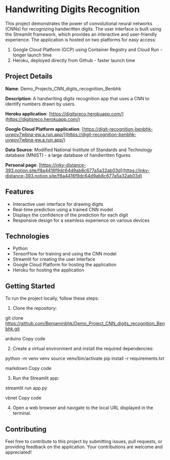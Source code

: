 # Handwriting Digits Recognition

This project demonstrates the power of convolutional neural networks (CNNs) for recognizing handwritten digits. The user interface is built using the Streamlit framework, which provides an interactive and user-friendly experience. The application is hosted on two platforms for easy access:

1. Google Cloud Platform (GCP) using Container Registry and Cloud Run - longer launch time
2. Heroku, deployed directly from Github - faster launch time

## Project Details

**Name**: Demo_Projects_CNN_digits_recognition_Benbhk

**Description**: A handwriting digits recognition app that uses a CNN to identify numbers drawn by users.

**Heroku application**: [https://digitsreco.herokuapp.com/](https://digitsreco.herokuapp.com/)

**Google Cloud Platform application**: [https://digit-recognition-benbhk-uywov7wbna-ew.a.run.app/](https://digit-recognition-benbhk-uywov7wbna-ew.a.run.app/)

**Data Source**: Modified National Institute of Standards and Technology database (MNIST) - a large database of handwritten figures

**Personal page**: [https://inky-distance-393.notion.site/f8a4416f9dc64d9ab8c677a5a32ab03d](https://inky-distance-393.notion.site/f8a4416f9dc64d9ab8c677a5a32ab03d)

## Features

- Interactive user interface for drawing digits
- Real-time prediction using a trained CNN model
- Displays the confidence of the prediction for each digit
- Responsive design for a seamless experience on various devices

## Technologies

- Python
- TensorFlow for training and using the CNN model
- Streamlit for creating the user interface
- Google Cloud Platform for hosting the application
- Heroku for hosting the application

## Getting Started

To run the project locally, follow these steps:

1. Clone the repository:

git clone https://github.com/Benjaminbhk/Demo_Project_CNN_digits_recognition_Benbhk.git

arduino
Copy code

2. Create a virtual environment and install the required dependencies:

python -m venv venv
source venv/bin/activate
pip install -r requirements.txt

markdown
Copy code

3. Run the Streamlit app:

streamlit run app.py

vbnet
Copy code

4. Open a web browser and navigate to the local URL displayed in the terminal.

## Contributing

Feel free to contribute to this project by submitting issues, pull requests, or providing feedback on the application. Your contributions are welcome and appreciated!
